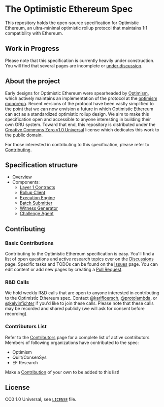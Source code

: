 # The Optimistic Ethereum Spec

This repository holds the open-source specification for Optimistic Ethereum, an ultra-minimal optimistic rollup protocol that maintains 1:1 compatibility with Ethereum.

## Work in Progress
Please note that this specification is currently heavily under construction.
You will find that several pages are incomplete or [under discussion](https://github.com/ethereum-optimism/optimistic-specs/discussions).

## About the project

Early designs for Optimistic Ethereum were spearheaded by [Optimism](https://optimism.io/), which actively maintains an implementation of the protocol at the [optimism monorepo](https://github.com/ethereum-optimism/optimism).
Recent versions of the protocol have been vastly simplified to the point that we can now envision a future in which Optimistic Ethereum can act as a standardized optimistic rollup design.
We aim to make this specification open and accessible to anyone interesting in building their own ORU system.
Toward that end, this repository is distributed under the [Creative Commons Zero v1.0 Universal](https://github.com/ethereum-optimism/optimistic-specs/blob/main/LICENSE) license which dedicates this work to the public domain.

For those interested in contributing to this specification, please refer to [Contributing](#contributing).

## Specification structure

- [Overview](./overview.md)
- Components:
  - [Layer 1 Contracts](./components/layer1.md)
  - [Rollup Client](./components/rollup_client.md)
  - [Execution Engine](./components/exec_engine.md)
  - [Batch Submitter](./components/batch_submitter.md)
  - [Witness Generator](./components/witness_gen.md)
  - [Challenge Agent](./components/challenge_agent.md)

## Contributing
### Basic Contributions
Contributing to the Optimistic Ethereum specification is easy.
You'll find a list of open questions and active research topics over on the [Discussions](https://github.com/ethereum-optimism/optimistic-specs/discussions) page.
Specific tasks and TODOs can be found on the [Issues](https://github.com/ethereum-optimism/optimistic-specs/issues) page.
You can edit content or add new pages by creating a [Pull Request](https://github.com/ethereum-optimism/optimistic-specs/pulls).

### R&D Calls
We hold weekly R&D calls that are open to anyone interested in contributing to the Optimistic Ethereum spec.
Contact [@karlfloersch](https://twitter.com/karl_dot_tech/), [@protolambda](https://github.com/protolambda/), or [@kelvinfichter](https://twitter.com/kelvinfichter) if you'd like to join these calls.
Please note that these calls may be recorded and shared publicly (we will ask for consent before recording).

### Contributors List
Refer to the [Contributors](https://github.com/ethereum-optimism/optimistic-specs/graphs/contributors) page for a complete list of active contributors.
Members of following organizations have contributed to the spec:
- Optimism
- Quilt/ConsenSys
- EF Research

Make a [Contribution](#basic-contributions) of your own to be added to this list!

## License

CC0 1.0 Universal, see [`LICENSE`](./LICENSE) file.
